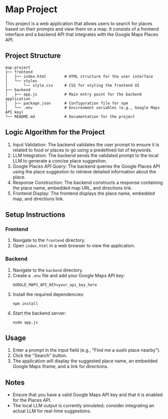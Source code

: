 # Map Project

This project is a web application that allows users to search for places based on their prompts and view them on a map. It consists of a frontend interface and a backend API that integrates with the Google Maps Places API.

## Project Structure

```
map-project
├── frontend
│   ├── index.html        # HTML structure for the user interface
│   └── styles
│       └── style.css     # CSS for styling the frontend UI
├── backend
│   ├── app.js            # Main entry point for the backend application
│   ├── package.json      # Configuration file for npm
│   └── .env              # Environment variables (e.g., Google Maps API key)
└── README.md             # Documentation for the project
```

## Logic Algorithm for the Project
1.	Input Validation:
   The backend validates the user prompt to ensure it is related to food or places to go using a predefined list of keywords.
2.	LLM Integration:
   The backend sends the validated prompt to the local LLM to generate a concise place suggestion.
3.	Google Places API Query:
   The backend queries the Google Places API using the place suggestion to retrieve detailed information about the place.
4.	Response Construction:
   The backend constructs a response containing the place name, embedded map URL, and directions link.
5.	Frontend Display:
   The frontend displays the place name, embedded map, and directions link.


## Setup Instructions

### Frontend

1. Navigate to the `frontend` directory.
2. Open `index.html` in a web browser to view the application.

### Backend

1. Navigate to the `backend` directory.
2. Create a `.env` file and add your Google Maps API key:
   ```
   GOOGLE_MAPS_API_KEY=your_api_key_here
   ```
3. Install the required dependencies:
   ```
   npm install
   ```
4. Start the backend server:
   ```
   node app.js
   ```

## Usage

1. Enter a prompt in the input field (e.g., "Find me a sushi place nearby").
2. Click the "Search" button.
3. The application will display the suggested place name, an embedded Google Maps iframe, and a link for directions.

## Notes

- Ensure that you have a valid Google Maps API key and that it is enabled for the Places API.
- The local LLM output is currently simulated; consider integrating an actual LLM for real-time suggestions.
